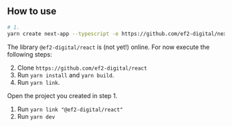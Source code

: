 ## How to use

```bash
# 1.
yarn create next-app --typescript -e https://github.com/ef2-digital/next
```

The library `@ef2-digital/react` is (not yet!) online. For now execute the following steps:

2. Clone `https://github.com/ef2-digital/react`
3. Run `yarn install` and `yarn build`.
4. Run `yarn link`.

Open the project you created in step 1.
1. Run `yarn link "@ef2-digital/react"`
2. Run `yarn dev`